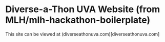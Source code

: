 # Diverse-a-Thon UVA Website (from MLH/mlh-hackathon-boilerplate)

This site can be viewed at (diverseathonuva.com)[diverseathonuva.com] 


